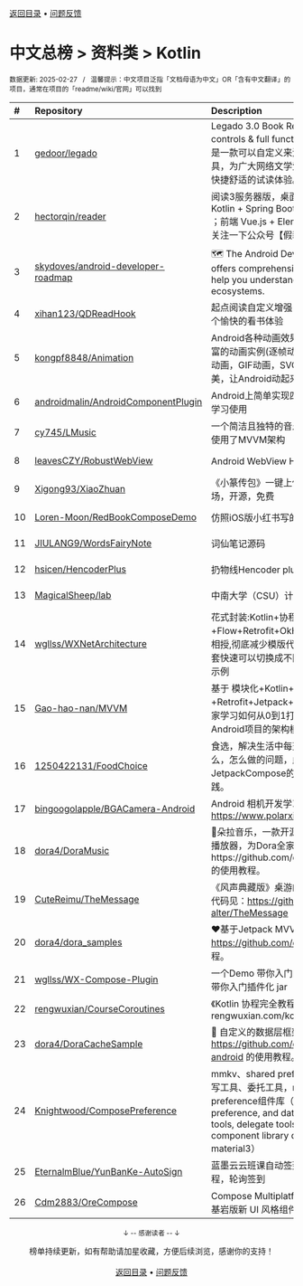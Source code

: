 <a href="https://gitee.com/GrowingGit/GitHub-Chinese-Top-Charts#github中文排行榜">返回目录</a> • <a href="/content/docs/feedback.md">问题反馈</a>

# 中文总榜 > 资料类 > Kotlin
<sub>数据更新: 2025-02-27&nbsp;&nbsp;&nbsp;/&nbsp;&nbsp;&nbsp;温馨提示：中文项目泛指「文档母语为中文」OR「含有中文翻译」的项目，通常在项目的「readme/wiki/官网」可以找到</sub>

|#|Repository|Description|Stars|Updated|
|:-|:-|:-|:-|:-|
|1|[gedoor/legado](https://github.com/gedoor/legado)|Legado 3.0 Book Reader with powerful controls & full functions❤️阅读3.0, 阅读是一款可以自定义来源阅读网络内容的工具，为广大网络文学爱好者提供一种方便、快捷舒适的试读体验。|32619|2025-02-26|
|2|[hectorqin/reader](https://github.com/hectorqin/reader)|阅读3服务器版，桌面端，iOS可用。后端 Kotlin + Spring Boot + Vert.x + Coroutine ；前端 Vue.js + Element。麻烦点点star，关注一下公众号【假装大佬】❗️  |8967|2025-01-19|
|3|[skydoves/android-developer-roadmap](https://github.com/skydoves/android-developer-roadmap)| 🗺 The Android Developer Roadmap offers comprehensive learning paths to help you understand Android ecosystems.|7481|2025-02-12|
|4|[xihan123/QDReadHook](https://github.com/xihan123/QDReadHook)|起点阅读自定义增强 Xp 模块,愿大家都有一个愉快的看书体验|800|2024-10-31|
|5|[kongpf8848/Animation](https://github.com/kongpf8848/Animation)|Android各种动画效果合集，项目包含了丰富的动画实例(逐帧动画，补间动画，Lottie动画，GIF动画，SVGA动画)，体验动画之美，让Android动起来😊😄😎|517|2024-12-30|
|6|[androidmalin/AndroidComponentPlugin](https://github.com/androidmalin/AndroidComponentPlugin)|Android上简单实现四大组件的插件化，供学习使用|466|2024-09-25|
|7|[cy745/LMusic](https://github.com/cy745/LMusic)|一个简洁且独特的音乐播放器，在其中学习使用了MVVM架构|242|2025-02-20|
|8|[leavesCZY/RobustWebView](https://github.com/leavesCZY/RobustWebView)|Android WebView H5 秒开方案总结|131|2024-12-09|
|9|[Xigong93/XiaoZhuan](https://github.com/Xigong93/XiaoZhuan)|《小篆传包》一键上传Apk到多个应用市场，开源，免费|116|2024-12-17|
|10|[Loren-Moon/RedBookComposeDemo](https://github.com/Loren-Moon/RedBookComposeDemo)|仿照iOS版小红书写的简单demo|112|2024-09-24|
|11|[JIULANG9/WordsFairyNote](https://github.com/JIULANG9/WordsFairyNote)|词仙笔记源码|96|2024-11-08|
|12|[hsicen/HencoderPlus](https://github.com/hsicen/HencoderPlus)|扔物线Hencoder plus系列课程 |77|2024-09-12|
|13|[MagicalSheep/lab](https://github.com/MagicalSheep/lab)|中南大学（CSU）计算机学院课程实验合集|63|2024-12-11|
|14|[wgllss/WXNetArchitecture](https://github.com/wgllss/WXNetArchitecture)|花式封装:Kotlin+协程+Flow+Retrofit+OkHttp+Repository,倾囊相授,彻底减少模版代码进阶之路，封装一套快速可以切换成不同网络请求框架的代码示例|53|2024-12-25|
|15|[Gao-hao-nan/MVVM](https://github.com/Gao-hao-nan/MVVM)|基于 模块化+Kotlin+协程+Retrofit+Jetpack+MVVM 架构.能提供大家学习如何从0到1打造一个符合[大型Android项目的架构模式]|49|2024-11-16|
|16|[1250422131/FoodChoice](https://github.com/1250422131/FoodChoice)|食选，解决生活中每天吃饭，吃什么，做什么，怎么做的问题，此项目也是我对JetpackCompose的MVI架构学习的一次实践。|44|2025-01-13|
|17|[bingoogolapple/BGACamera-Android](https://github.com/bingoogolapple/BGACamera-Android)|Android 相机开发学习笔记，参考 https://www.polarxiong.com/tag/camera|43|2024-12-10|
|18|[dora4/DoraMusic](https://github.com/dora4/DoraMusic)|🎵朵拉音乐，一款开源的Android手机音乐播放器，为Dora全家桶的实践项目，也是https://github.com/dora4/dview-skins 的使用教程。|25|2025-02-20|
|19|[CuteReimu/TheMessage](https://github.com/CuteReimu/TheMessage)|《风声典藏版》桌游的服务端代码。客户端代码见：https://github.com/Death-alter/TheMessage|21|2025-02-26|
|20|[dora4/dora_samples](https://github.com/dora4/dora_samples)|❤️基于Jetpack MVVM，https://github.com/dora4/dora 的使用教程。|19|2025-02-26|
|21|[wgllss/WX-Compose-Plugin](https://github.com/wgllss/WX-Compose-Plugin)|一个Demo 带你入门 Compose 用最简单的带你入门插件化 jar|17|2024-10-23|
|22|[rengwuxian/CourseCoroutines](https://github.com/rengwuxian/CourseCoroutines)|《Kotlin 协程完全教程》的配套源码：rengwuxian.com/kc|16|2024-09-02|
|23|[dora4/DoraCacheSample](https://github.com/dora4/DoraCacheSample)|🎉  自定义的数据层框架，https://github.com/dora4/dcache-android 的使用教程。|14|2025-02-19|
|24|[Knightwood/ComposePreference](https://github.com/Knightwood/ComposePreference)|mmkv、shared preference和datastore读写工具、委托工具，material3设计的preference组件库（mmkv, shared preference, and datastore read/write tools, delegate tools, and the preference component library designed by material3）|13|2025-02-19|
|25|[EternalmBlue/YunBanKe-AutoSign](https://github.com/EternalmBlue/YunBanKe-AutoSign)|蓝墨云云班课自动签到程序，可签所有课程，轮询签到|12|2024-11-28|
|26|[Cdm2883/OreCompose](https://github.com/Cdm2883/OreCompose)|Compose Multiplatform 类《我的世界》基岩版新 UI 风格组件库|11|2025-02-22|

<div align="center">
    <p><sub>↓ -- 感谢读者 -- ↓</sub></p>
    榜单持续更新，如有帮助请加星收藏，方便后续浏览，感谢你的支持！
</div>

<br/>

<div align="center"><a href="https://gitee.com/GrowingGit/GitHub-Chinese-Top-Charts#github中文排行榜">返回目录</a> • <a href="/content/docs/feedback.md">问题反馈</a></div>

